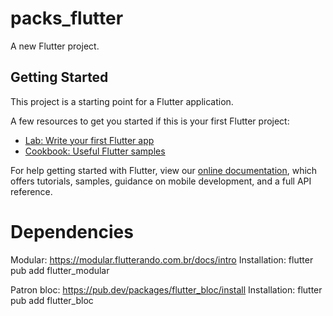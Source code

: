 # packs_flutter

A new Flutter project.

## Getting Started

This project is a starting point for a Flutter application.

A few resources to get you started if this is your first Flutter project:

- [Lab: Write your first Flutter app](https://flutter.dev/docs/get-started/codelab)
- [Cookbook: Useful Flutter samples](https://flutter.dev/docs/cookbook)

For help getting started with Flutter, view our
[online documentation](https://flutter.dev/docs), which offers tutorials,
samples, guidance on mobile development, and a full API reference.


# Dependencies

Modular: https://modular.flutterando.com.br/docs/intro
Installation: flutter pub add flutter_modular

Patron bloc: https://pub.dev/packages/flutter_bloc/install
Installation: flutter pub add flutter_bloc